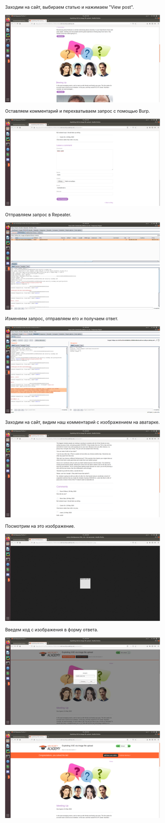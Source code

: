 Заходим на сайт, выбираем статью и нажимаем "View post".<br/><br/>
<img src="screenshot1.png"> <br/><br/>
Оставляем комментарий и перехватываем запрос с помощью Burp.<br/><br/>
<img src="screenshot2.png"> <br/><br/>
Отправляем запрос в Repeater.<br/><br/>
<img src="screenshot3.png"> <br/><br/>
Изменяем запрос, отправляем его и получаем ответ.<br/><br/>
<img src="screenshot4.png"><br/><br/>
Заходим на сайт, видим наш комментарий с изображением на аватарке.<br/><br/>
<img src="screenshot5.png"><br/><br/>
Посмотрим на это изображение.<br/><br/>
<img src="screenshot6.png"><br/><br/>
Введем код с изображения в форму ответа.<br/><br/>
<img src="screenshot7.png"><br/><br/>
<img src="screenshot8.png"><br/><br/>
